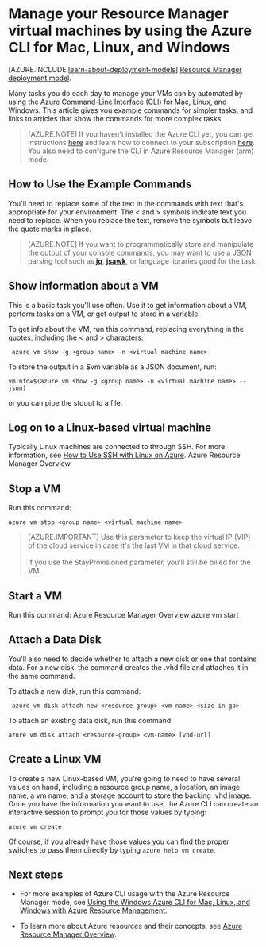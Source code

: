 <properties
   pageTitle="Manage virtual machines with the CLI | Windows Azure"
   description="Automate the management of your Azure Resource Manager VMs by using the Azure Command-Line Interface (CLI)."
   services="virtual-machines"
   documentationCenter=""
   authors="dlepow"
   manager="timlt"
   editor=""
   tags="azure-resource-manager"/>

   <tags
   ms.service="virtual-machines"
   ms.date="10/07/2015"
   wacn.date=""/>

# Manage your Resource Manager virtual machines by using the Azure CLI for Mac, Linux, and Windows


[AZURE.INCLUDE [learn-about-deployment-models](../includes/learn-about-deployment-models-classic-include.md)] [Resource Manager deployment model](/documentation/articles/virtual-machines-how-to-automate-azure-resource-manager).

Many tasks you do each day to manage your VMs can by automated by using the Azure Command-Line Interface (CLI) for Mac, Linux, and Windows. This article gives you example commands for simpler tasks, and links to articles that show the commands for more complex tasks.

>[AZURE.NOTE] If you haven't installed the Azure CLI yet, you can get instructions [here](/documentation/articles/xplat-cli-install) and learn how to connect to your subscription [here](/documentation/articles/xplat-cli-connect). You also need to configure the CLI in Azure Resource Manager (arm) mode.

## How to Use the Example Commands
You'll need to replace some of the text in the commands with text that's appropriate for your environment. The < and > symbols indicate text you need to replace. When you replace the text, remove the symbols but leave the quote marks in place.

> [AZURE.NOTE] If you want to programmatically store and manipulate the output of your console commands, you may want to use a JSON parsing tool such as **[jq](https://github.com/stedolan/jq)**, **[jsawk](https://github.com/micha/jsawk)**, or language libraries good for the task.

## Show information about a VM

This is a basic task you'll use often. Use it to get information about a VM, perform tasks on a VM, or get output to store in a variable.

To get info about the VM, run this command, replacing everything in the quotes, including the < and > characters:

     azure vm show -g <group name> -n <virtual machine name>

To store the output in a $vm variable as a JSON document, run:

    vmInfo=$(azure vm show -g <group name> -n <virtual machine name> --json)

or you can pipe the stdout to a file.

## Log on to a Linux-based virtual machine

Typically Linux machines are connected to through SSH. For more information, see [How to Use SSH with Linux on Azure](/documentation/articles/virtual-machines-linux-use-ssh-key).
Azure Resource Manager Overview
## Stop a VM

Run this command:

    azure vm stop <group name> <virtual machine name>

>[AZURE.IMPORTANT] Use this parameter to keep the virtual IP (VIP) of the cloud service in case it's the last VM in that cloud service. <br><br> If you use the StayProvisioned parameter, you'll still be billed for the VM.

## Start a VM

Run this command:
Azure Resource Manager Overview
    azure vm start <group name> <virtual machine name>

## Attach a Data Disk

You'll also need to decide whether to attach a new disk or one that contains data. For a new disk, the command creates the .vhd file and attaches it in the same command.

To attach a new disk, run this command:

     azure vm disk attach-new <resource-group> <vm-name> <size-in-gb>

To attach an existing data disk, run this command:

    azure vm disk attach <resource-group> <vm-name> [vhd-url]

## Create a Linux VM

To create a new Linux-based VM, you're going to need to have several values on hand, including a resource group name, a location, an image name, a vm name, and a storage account to store the backing .vhd image. Once you have the information you want to use, the Azure CLI can create an interactive session to prompt you for those values by typing:

    azure vm create

Of course, if you already have those values you can find the proper switches to pass them directly by typing `azure help vm create`.

## Next steps

* For more examples of Azure CLI usage with the Azure Resource Manager mode, see [Using the Windows Azure CLI for Mac, Linux, and Windows with Azure Resource Management](/documentation/articles/xplat-cli-azure-resource-manager).

* To learn more about Azure resources and their concepts, see [Azure Resource Manager Overview](/documentation/articles/resource-group-overview).
